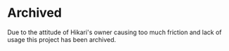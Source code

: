 # Archived

Due to the attitude of Hikari's owner causing too much friction and lack of usage this project has been archived.
